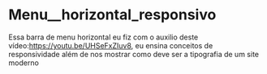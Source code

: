 # Menu__horizontal_responsivo
Essa barra de menu horizontal eu fiz com o auxilio deste vídeo:https://youtu.be/UHSeFxZIuv8, eu ensina conceitos de responsividade além de nos mostrar como deve ser a tipografia de um site moderno
